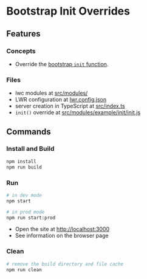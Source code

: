 # Bootstrap Init Overrides

## Features

### Concepts

- Override the [bootstrap `init` function](https://github.com/salesforce/lwr/blob/master/packages/%40lwrjs/client-modules/modules/lwr/init/README.md).

### Files

- lwc modules at [src/modules/](./src/modules)
- LWR configuration at [lwr.config.json](./lwr.config.json)
- server creation in TypeScript at [src/index.ts](./src/index.ts)
- `init()` override at [src/modules/example/init/init.js](./src/modules/example/init/init.js)

## Commands

### Install and Build

```bash
npm install
npm run build
```

### Run

```bash
# in dev mode
npm start
```
```bash
# in prod mode
npm run start:prod
```
- Open the site at [http://localhost:3000](http://localhost:3000)
- See information on the browser page

### Clean

```bash
# remove the build directory and file cache
npm run clean
```